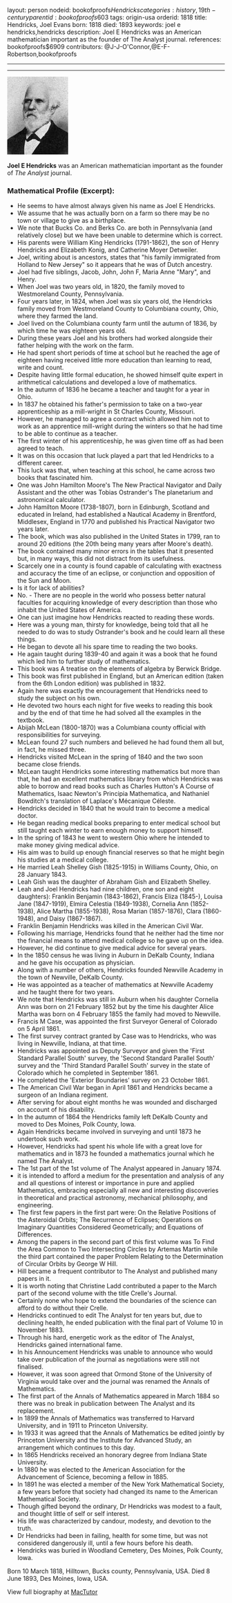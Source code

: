 layout: person
nodeid: bookofproofs$Hendricks
categories: history,19th-century
parentid: bookofproofs$603
tags: origin-usa
orderid: 1818
title: Hendricks, Joel Evans
born: 1818
died: 1893
keywords: joel e hendricks,hendricks
description: Joel E Hendricks was an American mathematician important as the founder of The Analyst journal.
references: bookofproofs$6909
contributors: @J-J-O'Connor,@E-F-Robertson,bookofproofs

---



---

![Hendricks.jpg](https://github.com/bookofproofs/bookofproofs.github.io/blob/main/_sources/_assets/images/portraits/Hendricks.jpg?raw=true)

**Joel E Hendricks** was an American mathematician important as the founder of _The Analyst_ journal.

### Mathematical Profile (Excerpt):
* He seems to have almost always given his name as Joel E Hendricks.
* We assume that he was actually born on a farm so there may be no town or village to give as a birthplace.
* We note that Bucks Co. and Berks Co. are both in Pennsylvania (and relatively close) but we have been unable to determine which is correct.
* His parents were William King Hendricks (1791-1862), the son of Henry Hendricks and Elizabeth Konig, and Catherine Moyer Detweiler.
* Joel, writing about is ancestors, states that "his family immigrated from Holland to New Jersey" so it appears that he was of Dutch ancestry.
* Joel had five siblings, Jacob, John, John F, Maria Anne "Mary", and Henry.
* When Joel was two years old, in 1820, the family moved to Westmoreland County, Pennsylvania.
* Four years later, in 1824, when Joel was six years old, the Hendricks family moved from Westmoreland County to Columbiana county, Ohio, where they farmed the land.
* Joel lived on the Columbiana county farm until the autumn of 1836, by which time he was eighteen years old.
* During these years Joel and his brothers had worked alongside their father helping with the work on the farm.
* He had spent short periods of time at school but he reached the age of eighteen having received little more education than learning to read, write and count.
* Despite having little formal education, he showed himself quite expert in arithmetical calculations and developed a love of mathematics.
* In the autumn of 1836 he became a teacher and taught for a year in Ohio.
* In 1837 he obtained his father's permission to take on a two-year apprenticeship as a mill-wright in St Charles County, Missouri.
* However, he managed to agree a contract which allowed him not to work as an apprentice mill-wright during the winters so that he had time to be able to continue as a teacher.
* The first winter of his apprenticeship, he was given time off as had been agreed to teach.
* It was on this occasion that luck played a part that led Hendricks to a different career.
* This luck was that, when teaching at this school, he came across two books that fascinated him.
* One was John Hamilton Moore's The New Practical Navigator and Daily Assistant and the other was Tobias Ostrander's The planetarium and astronomical calculator.
* John Hamilton Moore (1738-1807), born in Edinburgh, Scotland and educated in Ireland, had established a Nautical Academy in Brentford, Middlesex, England in 1770 and published his Practical Navigator two years later.
* The book, which was also published in the United States in 1799, ran to around 20 editions (the 20th  being many years after Moore's death).
* The book contained many minor errors in the tables that it presented but, in many ways, this did not distract from its usefulness.
* Scarcely one in a county is found capable of calculating with exactness and accuracy the time of an eclipse, or conjunction and opposition of the Sun and Moon.
* Is it for lack of abilities?
* No. - There are no people in the world who possess better natural faculties for acquiring knowledge of every description than those who inhabit the United States of America.
* One can just imagine how Hendricks reacted to reading these words.
* Here was a young man, thirsty for knowledge, being told that all he needed to do was to study Ostrander's book and he could learn all these things.
* He began to devote all his spare time to reading the two books.
* He again taught during 1839-40 and again it was a book that he found which led him to further study of mathematics.
* This book was A treatise on the elements of algebra by Berwick Bridge.
* This book was first published in England, but an American edition (taken from the 6th  London edition) was published in 1832.
* Again here was exactly the encouragement that Hendricks need to study the subject on his own.
* He devoted two hours each night for five weeks to reading this book and by the end of that time he had solved all the examples in the textbook.
* Abijah McLean (1800-1870) was a Columbiana county official with responsibilities for surveying.
* McLean found 27 such numbers and believed he had found them all but, in fact, he missed three.
* Hendricks visited McLean in the spring of 1840 and the two soon became close friends.
* McLean taught Hendricks some interesting mathematics but more than that, he had an excellent mathematics library from which Hendricks was able to borrow and read books such as Charles Hutton's A Course of Mathematics, Isaac Newton's Principia Mathematica, and Nathaniel Bowditch's translation of Laplace's Mécanique Céleste.
* Hendricks decided in 1840 that he would train to become a medical doctor.
* He began reading medical books preparing to enter medical school but still taught each winter to earn enough money to support himself.
* In the spring of 1843 he went to western Ohio where he intended to make money giving medical advice.
* His aim was to build up enough financial reserves so that he might begin his studies at a medical college.
* He married Leah Shelley Gish (1825-1915) in Williams County, Ohio, on 28 January 1843.
* Leah Gish was the daughter of Abraham Gish and Elizabeth Shelley.
* Leah and Joel Hendricks had nine children, one son and eight daughters): Franklin Benjamin (1843-1862), Francis Eliza (1845-), Louisa Jane (1847-1919), Elmira Celestia (1849-1938), Cornelia Ann (1852-1938), Alice Martha (1855-1938), Rosa Marian (1857-1876), Clara (1860-1948), and Daisy (1867-1867).
* Franklin Benjamin Hendricks was killed in the American Civil War.
* Following his marriage, Hendricks found that he neither had the time nor the financial means to attend medical college so he gave up on the idea.
* However, he did continue to give medical advice for several years.
* In the 1850 census he was living in Auburn in DeKalb County, Indiana and he gave his occupation as physician.
* Along with a number of others, Hendricks founded Newville Academy in the town of Newville, DeKalb County.
* He was appointed as a teacher of mathematics at Newville Academy and he taught there for two years.
* We note that Hendricks was still in Auburn when his daughter Cornelia Ann was born on 21 February 1852 but by the time his daughter Alice Martha was born on 4 February 1855 the family had moved to Newville.
* Francis M Case, was appointed the first Surveyor General of Colorado on 5 April 1861.
* The first survey contract granted by Case was to Hendricks, who was living in Newville, Indiana, at that time.
* Hendricks was appointed as Deputy Surveyor and given the 'First Standard Parallel South' survey, the 'Second Standard Parallel South' survey and the 'Third Standard Parallel South' survey in the state of Colorado which he completed in September 1861.
* He completed the 'Exterior Boundaries' survey on 23 October 1861.
* The American Civil War began in April 1861 and Hendricks became a surgeon of an Indiana regiment.
* After serving for about eight months he was wounded and discharged on account of his disability.
* In the autumn of 1864 the Hendricks family left DeKalb County and moved to Des Moines, Polk County, Iowa.
* Again Hendricks became involved in surveying and until 1873 he undertook such work.
* However, Hendricks had spent his whole life with a great love for mathematics and in 1873 he founded a mathematics journal which he named The Analyst.
* The 1st  part of the 1st  volume of The Analyst appeared in January 1874.
* it is intended to afford a medium for the presentation and analysis of any and all questions of interest or importance in pure and applied Mathematics, embracing especially all new and interesting discoveries in theoretical and practical astronomy, mechanical philosophy, and engineering.
* The first few papers in the first part were: On the Relative Positions of the Asteroidal Orbits; The Recurrence of Eclipses; Operations on Imaginary Quantities Considered Geometrically; and Equations of Differences.
* Among the papers in the second part of this first volume was To Find the Area Common to Two Intersecting Circles by Artemas Martin while the third part contained the paper Problem Relating to the Determination of Circular Orbits by George W Hill.
* Hill became a frequent contributor to The Analyst and published many papers in it.
* It is worth noting that Christine Ladd contributed a paper to the March part of the second volume with the title Crelle's Journal.
* Certainly none who hope to extend the boundaries of the science can afford to do without their Crelle.
* Hendricks continued to edit The Analyst for ten years but, due to declining health, he ended publication with the final part of Volume 10 in November 1883.
* Through his hard, energetic work as the editor of The Analyst, Hendricks gained international fame.
* In his Announcement Hendricks was unable to announce who would take over publication of the journal as negotiations were still not finalised.
* However, it was soon agreed that Ormond Stone of the University of Virginia would take over and the journal was renamed the Annals of Mathematics.
* The first part of the Annals of Mathematics appeared in March 1884 so there was no break in publication between The Analyst and its replacement.
* In 1899 the Annals of Mathematics was transferred to Harvard University, and in 1911 to Princeton University.
* In 1933 it was agreed that the Annals of Mathematics be edited jointly by Princeton University and the Institute for Advanced Study, an arrangement which continues to this day.
* In 1865 Hendricks received an honorary degree from Indiana State University.
* In 1880 he was elected to the American Association for the Advancement of Science, becoming a fellow in 1885.
* In 1891 he was elected a member of the New York Mathematical Society, a few years before that society had changed its name to the American Mathematical Society.
* Though gifted beyond the ordinary, Dr Hendricks was modest to a fault, and thought little of self or self interest.
* His life was characterized by candour, modesty, and devotion to the truth.
* Dr Hendricks had been in failing, health for some time, but was not considered dangerously ill, until a few hours before his death.
* Hendricks was buried in Woodland Cemetery, Des Moines, Polk County, Iowa.

Born 10 March 1818, Hilltown, Bucks county, Pennsylvania, USA. Died 8 June 1893, Des Moines, Iowa, USA.

View full biography at [MacTutor](https://mathshistory.st-andrews.ac.uk/Biographies/Hendricks/)
